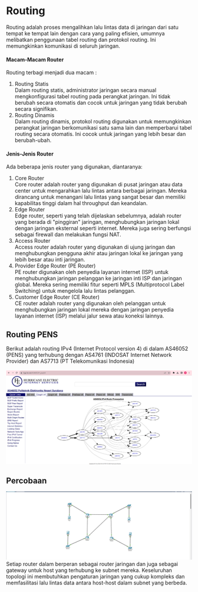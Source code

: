 # Routing
Routing adalah proses mengalihkan lalu lintas data di jaringan dari satu tempat ke tempat lain dengan cara yang paling efisien, umumnya melibatkan penggunaan tabel routing dan protokol routing. Ini memungkinkan komunikasi di seluruh jaringan.

#### Macam-Macam Router
Routing terbagi menjadi dua macam :
1. Routing Statis<br> Dalam routing statis, administrator jaringan secara manual mengkonfigurasi tabel routing pada perangkat jaringan. Ini tidak berubah secara otomatis dan cocok untuk jaringan yang tidak berubah secara signifikan.
2. Routing Dinamis<br> Dalam routing dinamis, protokol routing digunakan untuk memungkinkan perangkat jaringan berkomunikasi satu sama lain dan memperbarui tabel routing secara otomatis. Ini cocok untuk jaringan yang lebih besar dan berubah-ubah.

#### Jenis-Jenis Router
Ada beberapa jenis router yang digunakan, diantaranya:

1. Core Router<br> Core router adalah router yang digunakan di pusat jaringan atau data center untuk mengarahkan lalu lintas antara berbagai jaringan. Mereka dirancang untuk menangani lalu lintas yang sangat besar dan memiliki kapabilitas tinggi dalam hal throughput dan keandalan.
2. Edge Router<br> Edge router, seperti yang telah dijelaskan sebelumnya, adalah router yang berada di "pinggiran" jaringan, menghubungkan jaringan lokal dengan jaringan eksternal seperti internet. Mereka juga sering berfungsi sebagai firewall dan melakukan fungsi NAT.
3. Access Router<br>Access router adalah router yang digunakan di ujung jaringan dan menghubungkan pengguna akhir atau jaringan lokal ke jaringan yang lebih besar atau inti jaringan.
4. Provider Edge Router (PE Router)<br> PE router digunakan oleh penyedia layanan internet (ISP) untuk menghubungkan jaringan pelanggan ke jaringan inti ISP dan jaringan global. Mereka sering memiliki fitur seperti MPLS (Multiprotocol Label Switching) untuk mengelola lalu lintas pelanggan.
5. Customer Edge Router (CE Router)<br>CE router adalah router yang digunakan oleh pelanggan untuk menghubungkan jaringan lokal mereka dengan jaringan penyedia layanan internet (ISP) melalui jalur sewa atau koneksi lainnya.

## Routing PENS
Berikut adalah routing IPv4 (Internet Protocol version 4) di dalam AS46052 (PENS) yang terhubung dengan AS4761 (INDOSAT Internet Network Provider) dan AS7713 (PT Telekomunikasi Indonesia)<br><br>
![alt text](https://github.com/AmirotulUmmah/Konsep-Jaringan/blob/main/assets/V4.png?raw=true)

## Percobaan
![alt text](https://github.com/AmirotulUmmah/Konsep-Jaringan/blob/main/assets/topology.png?raw=true)
Setiap router dalam berperan sebagai router jaringan dan juga sebagai gateway untuk host yang terhubung ke subnet mereka. Keseluruhan topologi ini membutuhkan pengaturan jaringan yang cukup kompleks dan memfasilitasi lalu lintas data antara host-host dalam subnet yang berbeda.
